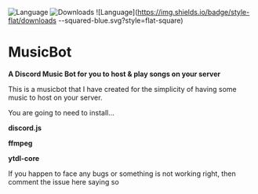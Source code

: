 ![Language](https://img.shields.io/badge/language-node.js-yellow.svg)
![Downloads](https://img.shields.io/badge/downloads-37-blue.svg)
![Language](https://img.shields.io/badge/style-flat/downloads --squared-blue.svg?style=flat-square)
# MusicBot
__A Discord Music Bot for you to host & play songs on your server__


This is a musicbot that I have created for the simplicity of having some music to host on your server.

You are going to need to install...

**discord.js**

**ffmpeg**    

**ytdl-core**

If you happen to face any bugs or something is not working right, then comment the issue here saying so
